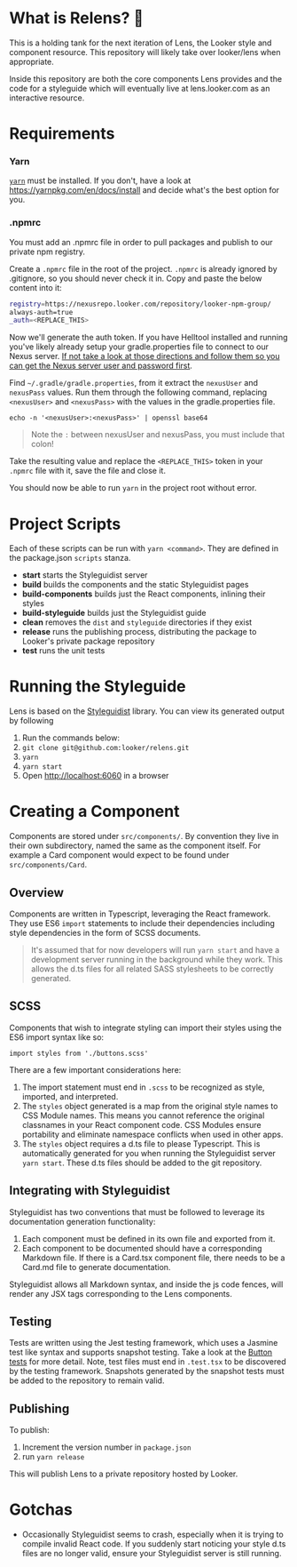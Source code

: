 # What is Relens? 🍉

This is a holding tank for the next iteration of Lens, the Looker style and component resource. This repository will likely take over looker/lens when appropriate.

Inside this repository are both the core components Lens provides and the code for a styleguide which will eventually live at lens.looker.com as an interactive resource. 

# Requirements

### Yarn

[`yarn`](https://yarnpkg.com/en/) must be installed. If you don't, have a look at https://yarnpkg.com/en/docs/install and decide what's the best option for you.
 
### .npmrc 
 
You must add an .npmrc file in order to pull packages and publish to our private npm registry.

Create a `.npmrc` file in the root of the project. `.npmrc` is already ignored by .gitignore, so you should never check it in. Copy and paste the below content into it:

```bash
registry=https://nexusrepo.looker.com/repository/looker-npm-group/
always-auth=true
_auth=<REPLACE_THIS>
```

Now we'll generate the auth token. If you have Helltool installed and running you've likely already setup your gradle.properties file to connect to our Nexus server. [If not take a look at those directions and follow them so you can get the Nexus server user and password first](https://github.com/looker/helltool#dependencies).

Find `~/.gradle/gradle.properties`, from it extract the `nexusUser` and `nexusPass` values. Run them through the following command, replacing `<nexusUser>` and `<nexusPass>` with the values in the gradle.properties file.

`echo -n '<nexusUser>:<nexusPass>' | openssl base64`

> Note the `:` between nexusUser and nexusPass, you must include that colon! 

Take the resulting value and replace the `<REPLACE_THIS>` token in your `.npmrc` file with it, save the file and close it.

You should now be able to run `yarn` in the project root without error.

# Project Scripts

Each of these scripts can be run with `yarn <command>`. They are defined in the package.json `scripts` stanza.

 * **start** starts the Styleguidist server
 * **build** builds the components and the static Styleguidist pages
 * **build-components** builds just the React components, inlining their styles
 * **build-styleguide** builds just the Styleguidist guide
 * **clean** removes the `dist` and `styleguide` directories if they exist
 * **release** runs the publishing process, distributing the package to Looker's private package repository
 * **test** runs the unit tests

# Running the Styleguide

Lens is based on the [Styleguidist](https://react-styleguidist.js.org/) library. You can view its generated output by following

1. Run the commands below:
1. `git clone git@github.com:looker/relens.git` 
1. `yarn`
1. `yarn start`
1. Open [http://localhost:6060](http://localhost:6060) in a browser

# Creating a Component

Components are stored under `src/components/`. By convention they live in their own subdirectory, named the same as the component itself. For example a Card component would expect to be found under `src/components/Card`.

## Overview

Components are written in Typescript, leveraging the React framework. They use ES6 `import` statements to include their dependencies including style dependencies in the form of SCSS documents.

> It's assumed that for now developers will run `yarn start` and have a development server running in the background while they work. This allows the d.ts files for all related SASS stylesheets to be correctly generated.

## SCSS

Components that wish to integrate styling can import their styles using the ES6 import syntax like so:

`import styles from './buttons.scss'`

There are a few important considerations here:

1. The import statement must end in `.scss` to be recognized as style, imported, and interpreted.
1. The `styles` object generated is a map from the original style names to CSS Module names. This means you cannot reference the original classnames in your React component code. CSS Modules ensure portability and eliminate namespace conflicts when used in other apps.
1. The `styles` object requires a d.ts file to please Typescript. This is automatically generated for you when running the Styleguidist server `yarn start`. These d.ts files should be added to the git repository.  

## Integrating with Styleguidist

Styleguidist has two conventions that must be followed to leverage its documentation generation functionality:

1. Each component must be defined in its own file and exported from it.
1. Each component to be documented should have a corresponding Markdown file. If there is a Card.tsx component file, there needs to be a Card.md file to generate documentation.

Styleguidist allows all Markdown syntax, and inside the js code fences, will render any JSX tags corresponding to the Lens components.

## Testing 

Tests are written using the Jest testing framework, which uses a Jasmine test like syntax and supports snapshot testing. Take a look at the [Button tests](src/components/buttons/button.test.tsx) for more detail. Note, test files must end in `.test.tsx` to be discovered by the testing framework. Snapshots generated by the snapshot tests must be added to the repository to remain valid.

## Publishing

To publish:

1. Increment the version number in `package.json`
2. run `yarn release`

This will publish Lens to a private repository hosted by Looker.

# Gotchas

 * Occasionally Styleguidist seems to crash, especially when it is trying to compile invalid React code. If you suddenly start noticing your style d.ts files are no longer valid, ensure your Styleguidist server is still running. 

